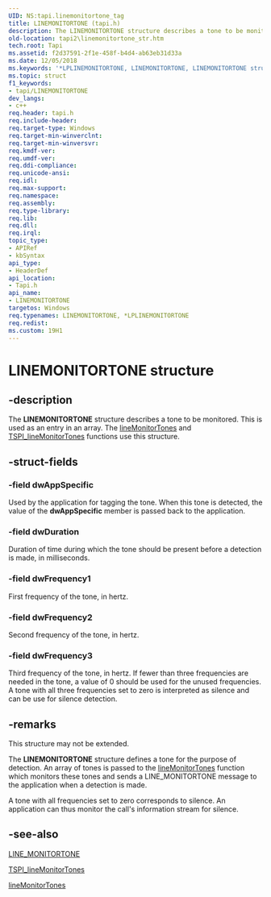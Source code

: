 ```yaml
---
UID: NS:tapi.linemonitortone_tag
title: LINEMONITORTONE (tapi.h)
description: The LINEMONITORTONE structure describes a tone to be monitored. This is used as an entry in an array. The lineMonitorTones and TSPI_lineMonitorTones functions use this structure.
old-location: tapi2\linemonitortone_str.htm
tech.root: Tapi
ms.assetid: f2d37591-2f1e-458f-b4d4-ab63eb31d33a
ms.date: 12/05/2018
ms.keywords: '*LPLINEMONITORTONE, LINEMONITORTONE, LINEMONITORTONE structure [TAPI 2.2], LPLINEMONITORTONE, LPLINEMONITORTONE structure pointer [TAPI 2.2], _tapi2_linemonitortone_str, tapi/LINEMONITORTONE, tapi/LPLINEMONITORTONE, tapi2.linemonitortone_str'
ms.topic: struct
f1_keywords:
- tapi/LINEMONITORTONE
dev_langs:
- c++
req.header: tapi.h
req.include-header: 
req.target-type: Windows
req.target-min-winverclnt: 
req.target-min-winversvr: 
req.kmdf-ver: 
req.umdf-ver: 
req.ddi-compliance: 
req.unicode-ansi: 
req.idl: 
req.max-support: 
req.namespace: 
req.assembly: 
req.type-library: 
req.lib: 
req.dll: 
req.irql: 
topic_type:
- APIRef
- kbSyntax
api_type:
- HeaderDef
api_location:
- Tapi.h
api_name:
- LINEMONITORTONE
targetos: Windows
req.typenames: LINEMONITORTONE, *LPLINEMONITORTONE
req.redist: 
ms.custom: 19H1
---
```


# LINEMONITORTONE structure


## -description


The 
<b>LINEMONITORTONE</b> structure describes a tone to be monitored. This is used as an entry in an array. The 
<a href="https://docs.microsoft.com/windows/desktop/api/tapi/nf-tapi-linemonitortones">lineMonitorTones</a> and 
<a href="https://docs.microsoft.com/windows/desktop/api/tspi/nf-tspi-tspi_linemonitortones">TSPI_lineMonitorTones</a> functions use this structure.


## -struct-fields




### -field dwAppSpecific

Used by the application for tagging the tone. When this tone is detected, the value of the <b>dwAppSpecific</b> member is passed back to the application.


### -field dwDuration

Duration of time during which the tone should be present before a detection is made, in milliseconds.


### -field dwFrequency1

First frequency of the tone, in hertz.


### -field dwFrequency2

Second frequency of the tone, in hertz.


### -field dwFrequency3

Third frequency of the tone, in hertz. If fewer than three frequencies are needed in the tone, a value of 0 should be used for the unused frequencies. A tone with all three frequencies set to zero is interpreted as silence and can be use for silence detection.


## -remarks



This structure may not be extended.

The 
<b>LINEMONITORTONE</b> structure defines a tone for the purpose of detection. An array of tones is passed to the 
<a href="https://docs.microsoft.com/windows/desktop/api/tapi/nf-tapi-linemonitortones">lineMonitorTones</a> function which monitors these tones and sends a LINE_MONITORTONE message to the application when a detection is made.

A tone with all frequencies set to zero corresponds to silence. An application can thus monitor the call's information stream for silence.




## -see-also




<a href="https://docs.microsoft.com/windows/desktop/Tapi/line-monitortone">LINE_MONITORTONE</a>



<a href="https://docs.microsoft.com/windows/desktop/api/tspi/nf-tspi-tspi_linemonitortones">TSPI_lineMonitorTones</a>



<a href="https://docs.microsoft.com/windows/desktop/api/tapi/nf-tapi-linemonitortones">lineMonitorTones</a>
 

 

